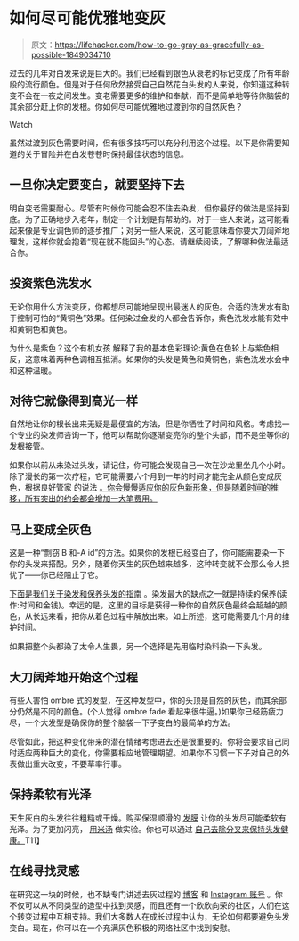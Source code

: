 # 如何尽可能优雅地变灰

> 原文：<https://lifehacker.com/how-to-go-gray-as-gracefully-as-possible-1849034710>

过去的几年对白发来说是巨大的。我们已经看到银色从衰老的标记变成了所有年龄段的流行颜色。但是对于任何欣然接受自己自然花白头发的人来说，你知道这种转变不会在一夜之间发生。变老需要更多的维护和奉献，而不是简单地等待你脑袋的其余部分赶上你的发根。你如何尽可能优雅地过渡到你的自然灰色？

Watch

虽然过渡到灰色需要时间，但有很多技巧可以充分利用这个过程。以下是你需要知道的关于冒险并在白发苍苍时保持最佳状态的信息。

## 一旦你决定要变白，就要坚持下去

明白变老需要耐心。尽管有时候你可能会忍不住去染发，但你最好的做法是坚持到底。为了正确地步入老年，制定一个计划是有帮助的。对于一些人来说，这可能看起来像是专业调色师的逐步推广；对另一些人来说，这可能意味着你要大刀阔斧地理发，这样你就会抱着“现在就不能回头”的心态。请继续阅读，了解哪种做法最适合你。

## **投资紫色洗发水**

无论你用什么方法变灰，你都想尽可能地呈现出最迷人的灰色。合适的洗发水有助于控制可怕的“黄铜色”效果。任何染过金发的人都会告诉你，紫色洗发水能有效中和黄铜色和黄色。

为什么是紫色？这个有机女孩 解释了我的基本色彩理论:黄色在色轮上与紫色相反，这意味着两种色调相互抵消。如果你的头发是黄色和黄铜色，紫色洗发水会中和这种温暖。

## **对待它就像得到高光一样**

自然地让你的根长出来无疑是最便宜的方法，但是你牺牲了时间和风格。考虑找一个专业的染发师咨询一下，他可以帮助你逐渐变亮你的整个头部，而不是坐等你的发根接管。

如果你以前从未染过头发，请记住，你可能会发现自己一次在沙龙里坐几个小时。除了漫长的第一次疗程，它可能需要六个月到一年的时间才能完全从颜色变成灰色，根据良好管家 的说法 [。你会慢慢适应你的灰色新形象，但是随着时间的推移，所有突出的约会都会增加一大笔费用。](https://www.goodhousekeeping.com/beauty/hair/a46081/transitioning-from-color-to-gray-hair/)

## **马上变成全灰色**

这是一种“剽窃 B 和-A id”的方法。如果你的发根已经变白了，你可能需要染一下你的头发来搭配。另外，随着你天生的灰色越来越多，这种转变就不会那么令人担忧了——你已经阻止了它。

[下面是我们关于染发和保养头发的指南](https://lifehacker.com/how-to-dye-your-own-hair-and-maintain-your-color-1845723874) 。染发最大的缺点之一就是持续的保养(读作:时间和金钱)。幸运的是，这里的目标是获得一种你的自然灰色最终会超越的颜色，从长远来看，把你从着色过程中解放出来。如上所述，这可能需要几个月的维护时间。

如果把整个头都染了太令人生畏，另一个选择是先用临时染料染一下头发。

## **大刀阔斧地开始这个过程**

有些人害怕 ombre 式的发型，在这种发型中，你的头顶是自然的灰色，而其余部分仍然是不同的颜色。(个人觉得 ombre fade 看起来很牛逼。)如果你已经筋疲力尽，一个大发型是确保你的整个脑袋一下子变白的最简单的方法。

尽管如此，把这种变化带来的潜在情绪考虑进去还是很重要的。你将会要求自己同时适应两种巨大的变化，你需要相应地管理期望。如果你不习惯一下子对自己的外表做出重大改变，不要草率行事。

## 保持柔软有光泽

天生灰白的头发往往粗糙或干燥。购买保湿顺滑的 [发膜](https://theinventory.com/this-7-hair-mask-is-my-secret-weapon-against-dry-hair-1840818118) 让你的头发尽可能柔软有光泽。为了更加闪亮， [用米汤](https://lifehacker.com/does-rice-water-really-make-your-hair-grow-1848484522) 做实验。你也可以通过 [自己去除分叉来保持头发健康。](https://lifehacker.com/how-to-remove-split-ends-at-home-when-you-cant-get-to-a-1848476525)T11】

## 在线寻找灵感

在研究这一块的时候，也不缺专门讲述去灰过程的 [博客](https://katiegoesplatinum.com/) 和 [Instagram 账号](https://www.instagram.com/grombre/?hl=en) 。你不仅可以从不同类型的造型中找到灵感，而且还有一个欣欣向荣的社区，人们在这个转变过程中互相支持。我们大多数人在成长过程中认为，无论如何都要避免头发变白。现在，你可以在一个充满灰色积极的网络社区中找到安慰。
